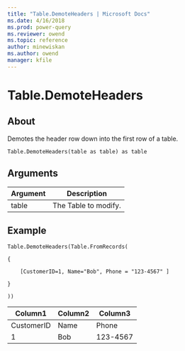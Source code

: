 ```yaml
---
title: "Table.DemoteHeaders | Microsoft Docs"
ms.date: 4/16/2018
ms.prod: power-query
ms.reviewer: owend
ms.topic: reference
author: minewiskan
ms.author: owend
manager: kfile
---
```

# Table.DemoteHeaders

  
## About  
Demotes the header row down into the first row of a table.  
  
```  
Table.DemoteHeaders(table as table) as table  
```  
  
## Arguments  
  
|Argument|Description|  
|------------|---------------|  
|table|The Table to modify.|  
  
## Example  
  
```  
Table.DemoteHeaders(Table.FromRecords(  
  
{  
  
    [CustomerID=1, Name="Bob", Phone = "123-4567" ]  
  
}  
  
))  
```  
  
|Column1|Column2|Column3|  
|-----------|-----------|-----------|  
|CustomerID|Name|Phone|  
|1|Bob|123-4567|  
  
